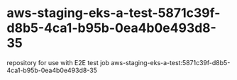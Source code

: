 # aws-staging-eks-a-test-5871c39f-d8b5-4ca1-b95b-0ea4b0e493d8-35
repository for use with E2E test job aws-staging-eks-a-test:5871c39f-d8b5-4ca1-b95b-0ea4b0e493d8-35
